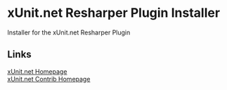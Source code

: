 xUnit.net Resharper Plugin Installer
=============

Installer for the xUnit.net Resharper Plugin

Links
------------

[xUnit.net Homepage](http://xunit.codeplex.com/)  
[xUnit.net Contrib Homepage](http://xunitcontrib.codeplex.com/)